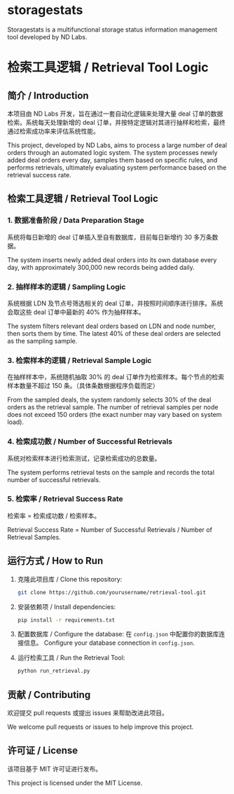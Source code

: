 # storagestats
Storagestats is a multifunctional storage status information management tool developed by ND Labs.


# 检索工具逻辑 / Retrieval Tool Logic

## 简介 / Introduction

本项目由 ND Labs 开发，旨在通过一套自动化逻辑来处理大量 deal 订单的数据检索。系统每天处理新增的 deal 订单，并按特定逻辑对其进行抽样和检索，最终通过检索成功率来评估系统性能。

This project, developed by ND Labs, aims to process a large number of deal orders through an automated logic system. The system processes newly added deal orders every day, samples them based on specific rules, and performs retrievals, ultimately evaluating system performance based on the retrieval success rate.

## 检索工具逻辑 / Retrieval Tool Logic

### 1. 数据准备阶段 / Data Preparation Stage

系统将每日新增的 deal 订单插入至自有数据库，目前每日新增约 30 多万条数据。

The system inserts newly added deal orders into its own database every day, with approximately 300,000 new records being added daily.

### 2. 抽样样本的逻辑 / Sampling Logic

系统根据 LDN 及节点号筛选相关的 deal 订单，并按照时间顺序进行排序。系统会取这些 deal 订单中最新的 40% 作为抽样样本。

The system filters relevant deal orders based on LDN and node number, then sorts them by time. The latest 40% of these deal orders are selected as the sampling sample.

### 3. 检索样本的逻辑 / Retrieval Sample Logic

在抽样样本中，系统随机抽取 30% 的 deal 订单作为检索样本。每个节点的检索样本数量不超过 150 条。（具体条数根据程序负载而定）

From the sampled deals, the system randomly selects 30% of the deal orders as the retrieval sample. The number of retrieval samples per node does not exceed 150 orders (the exact number may vary based on system load).

### 4. 检索成功数 / Number of Successful Retrievals

系统对检索样本进行检索测试，记录检索成功的总数量。

The system performs retrieval tests on the sample and records the total number of successful retrievals.

### 5. 检索率 / Retrieval Success Rate

检索率 = 检索成功数 / 检索样本。

Retrieval Success Rate = Number of Successful Retrievals / Number of Retrieval Samples.

## 运行方式 / How to Run

1. 克隆此项目库 / Clone this repository:
   ```bash
   git clone https://github.com/yourusername/retrieval-tool.git
   ```

2. 安装依赖项 / Install dependencies:
   ```bash
   pip install -r requirements.txt
   ```

3. 配置数据库 / Configure the database:
   在 `config.json` 中配置你的数据库连接信息。
   Configure your database connection in `config.json`.

4. 运行检索工具 / Run the Retrieval Tool:
   ```bash
   python run_retrieval.py
   ```

## 贡献 / Contributing

欢迎提交 pull requests 或提出 issues 来帮助改进此项目。

We welcome pull requests or issues to help improve this project.

## 许可证 / License

该项目基于 MIT 许可证进行发布。

This project is licensed under the MIT License.
